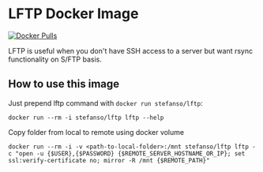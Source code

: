 # LFTP Docker Image

[![Docker Pulls](https://img.shields.io/docker/pulls/stefanso/lftp.svg)](https://hub.docker.com/r/stefanso/lftp)

LFTP is useful when you don't have SSH access to a server but want rsync functionality on S/FTP basis.

## How to use this image

Just prepend lftp command with `docker run stefanso/lftp`:

`docker run --rm -i stefanso/lftp lftp --help`

Copy folder from local to remote using docker volume

`docker run --rm -i -v <path-to-local-folder>:/mnt stefanso/lftp lftp -c "open -u {$USER},{$PASSWORD} {$REMOTE_SERVER_HOSTNAME_OR_IP}; set ssl:verify-certificate no; mirror -R /mnt {$REMOTE_PATH}"`

